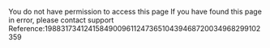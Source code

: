You do not have permission to access this page If you have found this page in error, please contact support Reference:1988317341241584900961124736510439468720034968299102359